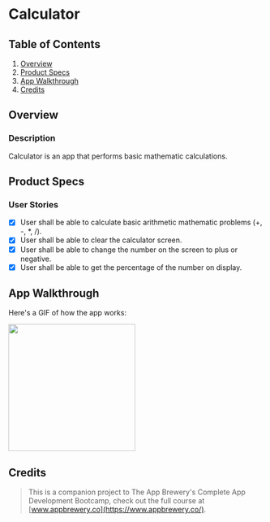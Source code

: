# Calculator

## Table of Contents
1. [Overview](#Overview)
2. [Product Specs](#Product-Specs)
3. [App Walkthrough](#App-Walkthrough)
4. [Credits](#Credits)

## Overview
### Description

Calculator is an app that performs basic mathematic calculations.

## Product Specs
### User Stories

- [X] User shall be able to calculate basic arithmetic mathematic problems (+, -, *, /).
- [X] User shall be able to clear the calculator screen.
- [X] User shall be able to change the number on the screen to plus or negative.
- [X] User shall be able to get the percentage of the number on display.

## App Walkthrough

Here's a GIF of how the app works:

<img src="https://user-images.githubusercontent.com/35745973/81492828-f0e78d80-924f-11ea-9494-929ec7778a9d.gif" width=250>

## Credits

>This is a companion project to The App Brewery's Complete App Development Bootcamp, check out the full course at [www.appbrewery.co](https://www.appbrewery.co/).
